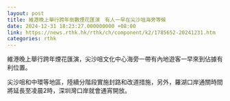 ```yaml
---
layout: post
title: 維港晚上舉行跨年倒數煙花匯演　有人一早在尖沙咀海旁等候
date: 2024-12-31 18:23:27.000000000 +08:00
link: https://news.rthk.hk/rthk/ch/component/k2/1785652-20241231.htm
categories: rthk
---
```


維港晚上舉行跨年煙花匯演，尖沙咀文化中心海旁一帶有內地遊客一早來到佔據有利位置。

尖沙咀和中環等地區，陸續分階段實施封路和改道措施，另外，羅湖口岸通關時間將延長至凌晨2時，深圳灣口岸就會通宵開放。
